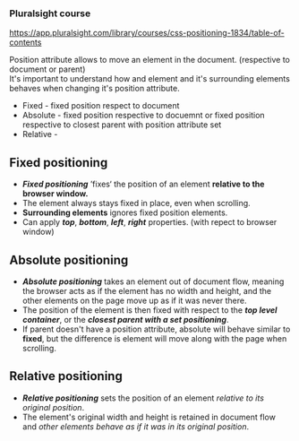 ### Pluralsight course   
https://app.pluralsight.com/library/courses/css-positioning-1834/table-of-contents

Position attribute allows to move an element in the document. (respective to document or parent)      
It's important to understand how and element and it's surrounding elements behaves when changing it's position attribute.   
 - Fixed - fixed position respect to document
 - Absolute - fixed position respective to docuemnt or fixed position respective to closest parent with position attribute set
 - Relative - 

## Fixed positioning
 - ***Fixed positioning*** ’fixes‘ the position of an element **relative to the browser window.**   
 - The element always stays fixed in place, even when scrolling.   
 - **Surrounding elements** ignores fixed position elements.   
 - Can apply ***top***, ***bottom***, ***left***, ***right*** properties. (with repect to browser window)   

## Absolute positioning
 - ***Absolute positioning*** takes an element out of document flow, meaning the browser acts as if the element has no width and height, and the other elements on the page move up as if it was never there.    
 - The position of the element is then fixed with respect to the ***top level container***, or the ***closest parent with a set positioning***.
 - If parent doesn't have a position attribute, absolute will behave similar to **fixed**, but the difference is element will move along with the page when scrolling.   
  

## Relative positioning
 - ***Relative positioning*** sets the position of an element *relative to its original position*.   
 - The element's original width and height is retained in document flow and *other elements behave as if it was in its original position*.